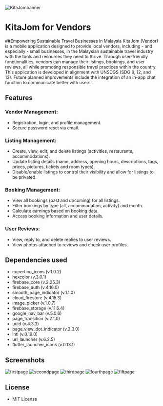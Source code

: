 ![KitaJombanner](https://github.com/ohshuzanne/KitaJom_Vendor/blob/main/Screenshots/KitaJombanner.png?raw=true)

# KitaJom for Vendors
##Empowering Sustainable Travel Businesses in Malaysia
KitaJom (Vendor) is a mobile application designed to provide local vendors, including - and especially - small businesses, in the Malaysian sustainable travel industry with the tools and resources they need to thrive. Through user-friendly functionalities, vendors can manage their listings, bookings, and user reviews, all while promoting responsible travel practices within the country. This application is developed in alignment with UNSDGS (SDG 8, 12, and 13). Future planned improvements include the integration of an in-app chat function to communicate better with users.

## Features
### Vendor Management:
- Registration, login, and profile management.
- Secure password reset via email.
### Listing Management:
- Create, view, edit, and delete listings (activities, restaurants, accommodations).
- Update listing details (name, address, opening hours, descriptions, tags, prices, pictures, tickets and room types).
- Disable/enable listings to control their visibility and allow for listings to be privated.
### Booking Management:
- View all bookings (past and upcoming) for all listings.
- Filter bookings by type (all, accommodation, activity) and month.
- Calculate earnings based on booking data.
- Access booking information and user details.
### User Reviews:
- View, reply to, and delete replies to user reviews.
- View photos attached to reviews and check user profiles.

## Dependencies used
- cupertino_icons (v.1.0.2)
- hexcolor (v.3.0.1)
- firebase_core (v.2.25.3)
- firebase_auth (v.4.16.0)
- smooth_page_indicator (v.1.1.0)
- cloud_firestore (v.4.15.3)
- image_picker (v.1.0.7)
- firebase_storage (v.11.6.4)
- google_nav_bar (v.5.0.6)
- page_transition (v.2.1.0)
- uuid (v.4.3.3)
- page_view_dot_indicator (v.2.3.0)
- intl (v.0.19.0)
- url_launcher (v.6.2.5)
- flutter_launcher_icons (v.0.13.1)

## Screenshots
![firstpage](https://github.com/ohshuzanne/KitaJom_Vendor/blob/main/Screenshots/firstpage.png?raw=true)
![secondpage](https://github.com/ohshuzanne/KitaJom_Vendor/blob/main/Screenshots/secondpage.png?raw=true)
![thirdpage](https://github.com/ohshuzanne/KitaJom_Vendor/blob/main/Screenshots/thirdpage.png?raw=true)
![fourthpage](https://github.com/ohshuzanne/KitaJom_Vendor/blob/main/Screenshots/fourthpage.png?raw=true)
![fiftpage](https://github.com/ohshuzanne/KitaJom_Vendor/blob/main/Screenshots/fifthpage.png?raw=true)

## License
- MIT License
